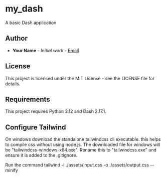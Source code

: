 # my_dash

A basic Dash application

## Author

- **Your Name** - *Initial work* - [Email](mailto:your_email@example.com)

## License

This project is licensed under the MIT License - see the LICENSE file for details.

## Requirements

This project requires Python 3.12 and Dash 2.17.1.


## Configure Tailwind 
On windows download the standalone tailwindcss cli executable. this helps to compile css without using node.js. The downloaded file for windows will be "tailwindcss-windows-x64.exe". Rename this to "tailwindcss.exe" and ensure it is added to the .gitignore.

Run the command 
tailwind -i ./assets/input.css -o ./assets/output.css --minify
